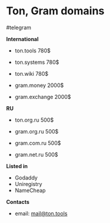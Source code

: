 # Ton, Gram domains
#telegram

**International**

- ton.tools 780$
- ton.systems 780$
- ton.wiki 780$

- gram.money 2000$
- gram.exchange 2000$


**RU**

- ton.org.ru 500$

- gram.org.ru 500$
- gram.com.ru 500$
- gram.net.ru 500$

**Listed in**
- Godaddy
- Uniregistry
- NameCheap

**Contacts**

- email: mail@ton.tools

